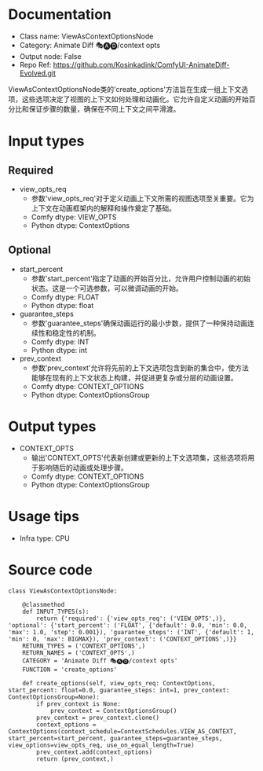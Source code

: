 # Documentation
- Class name: ViewAsContextOptionsNode
- Category: Animate Diff 🎭🅐🅓/context opts
- Output node: False
- Repo Ref: https://github.com/Kosinkadink/ComfyUI-AnimateDiff-Evolved.git

ViewAsContextOptionsNode类的'create_options'方法旨在生成一组上下文选项，这些选项决定了视图的上下文如何处理和动画化。它允许自定义动画的开始百分比和保证步骤的数量，确保在不同上下文之间平滑渡。

# Input types
## Required
- view_opts_req
    - 参数'view_opts_req'对于定义动画上下文所需的视图选项至关重要。它为上下文在动画框架内的解释和操作奠定了基础。
    - Comfy dtype: VIEW_OPTS
    - Python dtype: ContextOptions
## Optional
- start_percent
    - 参数'start_percent'指定了动画的开始百分比，允许用户控制动画的初始状态。这是一个可选参数，可以微调动画的开始。
    - Comfy dtype: FLOAT
    - Python dtype: float
- guarantee_steps
    - 参数'guarantee_steps'确保动画运行的最小步数，提供了一种保持动画连续性和稳定性的机制。
    - Comfy dtype: INT
    - Python dtype: int
- prev_context
    - 参数'prev_context'允许将先前的上下文选项包含到新的集合中，使方法能够在现有的上下文状态上构建，并促进更复杂或分层的动画设置。
    - Comfy dtype: CONTEXT_OPTIONS
    - Python dtype: ContextOptionsGroup

# Output types
- CONTEXT_OPTS
    - 输出'CONTEXT_OPTS'代表新创建或更新的上下文选项集，这些选项将用于影响随后的动画或处理步骤。
    - Comfy dtype: CONTEXT_OPTIONS
    - Python dtype: ContextOptionsGroup

# Usage tips
- Infra type: CPU

# Source code
```
class ViewAsContextOptionsNode:

    @classmethod
    def INPUT_TYPES(s):
        return {'required': {'view_opts_req': ('VIEW_OPTS',)}, 'optional': {'start_percent': ('FLOAT', {'default': 0.0, 'min': 0.0, 'max': 1.0, 'step': 0.001}), 'guarantee_steps': ('INT', {'default': 1, 'min': 0, 'max': BIGMAX}), 'prev_context': ('CONTEXT_OPTIONS',)}}
    RETURN_TYPES = ('CONTEXT_OPTIONS',)
    RETURN_NAMES = ('CONTEXT_OPTS',)
    CATEGORY = 'Animate Diff 🎭🅐🅓/context opts'
    FUNCTION = 'create_options'

    def create_options(self, view_opts_req: ContextOptions, start_percent: float=0.0, guarantee_steps: int=1, prev_context: ContextOptionsGroup=None):
        if prev_context is None:
            prev_context = ContextOptionsGroup()
        prev_context = prev_context.clone()
        context_options = ContextOptions(context_schedule=ContextSchedules.VIEW_AS_CONTEXT, start_percent=start_percent, guarantee_steps=guarantee_steps, view_options=view_opts_req, use_on_equal_length=True)
        prev_context.add(context_options)
        return (prev_context,)
```